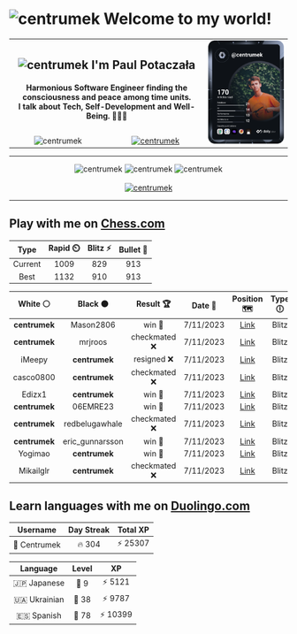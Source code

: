 <h1>
  <img
    src="https://emojis.slackmojis.com/emojis/images/1531849430/4246/blob-sunglasses.gif"
    width="30"
    alt="centrumek"
  />
  Welcome to my world!
</h1>

<table>
  <tbody>
    <tr>
      <td align="center" width="70%" colspan="2">
        <h2>
          <img
            src="https://raw.githubusercontent.com/MartinHeinz/MartinHeinz/master/wave.gif"
            width="30px"
            alt="centrumek"
          />
          I'm Paul Potaczała
        </h2>
        <h4>
          Harmonious Software Engineer finding the consciousness and peace among time units.
          <br/>
          I talk about Tech, Self-Development and Well-Being. 🌿🧘🚀
        </h4>
      </td>
      <td width="30%" rowspan="2">
        <a href="https://app.daily.dev/centrumek">
          <img
            src="./devcard.svg"
            alt="centrumek"
          />
        </a>
      </td>
    </tr>
    <tr align="center">
      <td>
        <img
          src="https://komarev.com/ghpvc/?username=centrumek&label=visitors&color=0e75b6&style=flat"
          alt="centrumek"
        >
      </td>
      <td>
        <a href="https://stackoverflow.com/users/14496012/centrumek">
          <img
            src="https://stackoverflow.com/users/flair/14496012.png?theme=dark"
            alt="centrumek"
          >
        </a>
      </td>
    </tr>
  </tbody>
</table>

---
<div align="center">
  <img 
    src="https://github-readme-stats.vercel.app/api?username=centrumek&show_icons=true&count_private=true&theme=dark&hide_border=true&hide=issues,contribs&bg_color=00000000"
    alt="centrumek"
  />
  <img
    src="https://github-readme-stats.vercel.app/api/top-langs/?username=centrumek&layout=compact&hide_border=true&theme=dark&bg_color=00000000&langs_count=6&exclude_repo=air-statistic-app"
    alt="centrumek"
  />
  <img 
    src="https://github-readme-streak-stats.herokuapp.com?user=centrumek&theme=dark&hide_border=true&background=FFFFFF00"
    alt="centrumek"
  />
  <br/>
  <br/>
  <a href="https://www.buymeacoffee.com/centrumek">
    <img
      src="https://cdn.buymeacoffee.com/buttons/v2/default-orange.png"
      height="50"
      width="210"
      alt="centrumek"
    />
  </a>
</div>

---

## Play with me on [Chess.com](https://www.chess.com/member/centrumek)

<div align="center">
<!--START_SECTION:chessStats-->
<!-- Automatically generated with https://github.com/Balastrong/chess-stats-action -->

| Type | Rapid ⏲️ | Blitz ⚡ | Bullet 🔫 |
|:---:|:---:|:---:|:---:|
| Current | 1009 | 829 | 913 |
| Best | 1132 | 910 | 913 |

| White ⚪ | Black ⚫ | Result 🏆 | Date 📅 | Position 🗺️ | Type 🕕 |
|:---:|:---:|:---:|:---:|:---:|:---:|
| **centrumek** | Mason2806 | win 🥇 | 7/11/2023 | <a href="http://www.ee.unb.ca/cgi-bin/tervo/fen.pl?select=8/2k5/8/1K1Q4/8/8/8/8 b - -">Link</a> | Blitz |
| **centrumek** | mrjroos | checkmated ❌ | 7/11/2023 | <a href="http://www.ee.unb.ca/cgi-bin/tervo/fen.pl?select=8/7K/8/8/4k3/8/7q/6q1 w - -">Link</a> | Blitz |
| iMeepy | **centrumek** | resigned ❌ | 7/11/2023 | <a href="http://www.ee.unb.ca/cgi-bin/tervo/fen.pl?select=2k4r/pp3pbp/8/2p1Pp2/5B2/2P4P/PPn2PP1/2R2RK1 b - -">Link</a> | Blitz |
| casco0800 | **centrumek** | checkmated ❌ | 7/11/2023 | <a href="http://www.ee.unb.ca/cgi-bin/tervo/fen.pl?select=5r2/5B2/6Qk/6p1/7p/2P1P2P/1PK3PB/8 b - -">Link</a> | Blitz |
| Edizx1 | **centrumek** | win 🥇 | 7/11/2023 | <a href="http://www.ee.unb.ca/cgi-bin/tervo/fen.pl?select=1k1r3r/1p5p/p2b3p/3P4/8/2QP4/PP3PPq/2R2RK1 w - -">Link</a> | Blitz |
| **centrumek** | 06EMRE23 | win 🥇 | 7/11/2023 | <a href="http://www.ee.unb.ca/cgi-bin/tervo/fen.pl?select=2k3N1/2r2p1p/1R6/6P1/4KP2/8/8/8 b - -">Link</a> | Blitz |
| **centrumek** | redbelugawhale | checkmated ❌ | 7/11/2023 | <a href="http://www.ee.unb.ca/cgi-bin/tervo/fen.pl?select=8/7R/4bk2/5p1P/6PK/5P2/7q/8 w - -">Link</a> | Blitz |
| **centrumek** | eric_gunnarsson | win 🥇 | 7/11/2023 | <a href="http://www.ee.unb.ca/cgi-bin/tervo/fen.pl?select=8/p4B2/1kp3p1/1p5p/1P1PKP2/P5P1/8/1r6 b - -">Link</a> | Blitz |
| Yogimao | **centrumek** | win 🥇 | 7/11/2023 | <a href="http://www.ee.unb.ca/cgi-bin/tervo/fen.pl?select=8/pp6/6Q1/2kp1P1P/3p4/PPq5/KR6/4r3 w - -">Link</a> | Blitz |
| Mikailglr | **centrumek** | checkmated ❌ | 7/11/2023 | <a href="http://www.ee.unb.ca/cgi-bin/tervo/fen.pl?select=r7/8/k1Q5/pN1p3p/2p5/1P6/PKP2PqP/7R b - -">Link</a> | Blitz |

<!--END_SECTION:chessStats-->
</div>

## Learn languages with me on [Duolingo.com](https://www.duolingo.com/profile/Centrumek)

<div align="center">
<!--START_SECTION:duolingoStats-->
<!-- Automatically generated with https://github.com/centrumek/duolingo-readme-stats-->

| Username | Day Streak | Total XP |
|:---:|:---:|:---:|
| 👤 Centrumek | 🔥 304 | ⚡ 25307 |

| Language | Level | XP |
|:---:|:---:|:---:|
| 🇯🇵 Japanese | 👑 9 | ⚡ 5121 |
| 🇺🇦 Ukrainian | 👑 38 | ⚡ 9787 |
| 🇪🇸 Spanish | 👑 78 | ⚡ 10399 |

<!--END_SECTION:duolingoStats-->
</div>
<!--
**centrumek/centrumek** is a ✨ _special_ ✨ repository because its `README.md` (this file) appears on your GitHub profile.

Here are some ideas to get you started:

- 🔭 I’m currently working on ...
- 🌱 I’m currently learning ...
- 👯 I’m looking to collaborate on ...
- 🤔 I’m looking for help with ...
- 💬 Ask me about ...
- 📫 How to reach me: ...
- 😄 Pronouns: ...
- ⚡ Fun fact: ...
-->
